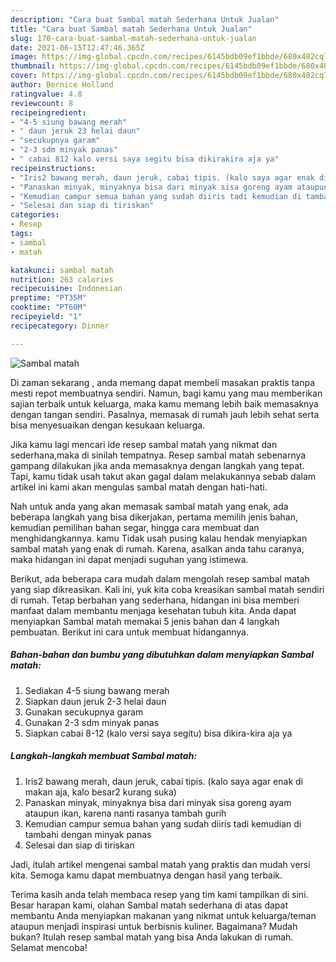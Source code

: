 ```yaml
---
description: "Cara buat Sambal matah Sederhana Untuk Jualan"
title: "Cara buat Sambal matah Sederhana Untuk Jualan"
slug: 170-cara-buat-sambal-matah-sederhana-untuk-jualan
date: 2021-06-15T12:47:46.365Z
image: https://img-global.cpcdn.com/recipes/6145bdb09ef1bbde/680x482cq70/sambal-matah-foto-resep-utama.jpg
thumbnail: https://img-global.cpcdn.com/recipes/6145bdb09ef1bbde/680x482cq70/sambal-matah-foto-resep-utama.jpg
cover: https://img-global.cpcdn.com/recipes/6145bdb09ef1bbde/680x482cq70/sambal-matah-foto-resep-utama.jpg
author: Bernice Holland
ratingvalue: 4.8
reviewcount: 8
recipeingredient:
- "4-5 siung bawang merah"
- " daun jeruk 23 helai daun"
- "secukupnya garam"
- "2-3 sdm minyak panas"
- " cabai 812 kalo versi saya segitu bisa dikirakira aja ya"
recipeinstructions:
- "Iris2 bawang merah, daun jeruk, cabai tipis. (kalo saya agar enak di makan aja, kalo besar2 kurang suka)"
- "Panaskan minyak, minyaknya bisa dari minyak sisa goreng ayam ataupun ikan, karena nanti rasanya tambah gurih"
- "Kemudian campur semua bahan yang sudah diiris tadi kemudian di tambahi dengan minyak panas"
- "Selesai dan siap di tiriskan"
categories:
- Resep
tags:
- sambal
- matah

katakunci: sambal matah 
nutrition: 263 calories
recipecuisine: Indonesian
preptime: "PT35M"
cooktime: "PT60M"
recipeyield: "1"
recipecategory: Dinner

---
```



![Sambal matah](https://img-global.cpcdn.com/recipes/6145bdb09ef1bbde/680x482cq70/sambal-matah-foto-resep-utama.jpg)

Di zaman  sekarang , anda memang dapat membeli masakan praktis tanpa mesti repot membuatnya sendiri. Namun, bagi kamu yang mau memberikan sajian terbaik untuk keluarga, maka kamu memang lebih baik memasaknya dengan tangan sendiri. Pasalnya, memasak di rumah jauh lebih sehat serta bisa menyesuaikan dengan kesukaan keluarga.

Jika kamu lagi mencari ide resep sambal matah yang nikmat dan sederhana,maka di sinilah tempatnya. Resep sambal matah  sebenarnya gampang dilakukan jika anda memasaknya dengan langkah yang tepat. Tapi, kamu tidak usah takut akan gagal dalam melakukannya 
sebab dalam artikel ini kami akan mengulas sambal matah dengan hati-hati.  



Nah untuk anda yang akan memasak sambal matah yang enak, ada beberapa langkah yang bisa dikerjakan, pertama memilih jenis bahan, kemudian pemilihan bahan segar, hingga cara membuat dan menghidangkannya. kamu Tidak usah pusing kalau hendak menyiapkan sambal matah yang enak di rumah. Karena, asalkan anda  tahu caranya, maka hidangan ini dapat menjadi suguhan yang istimewa.

Berikut, ada beberapa cara mudah dalam mengolah resep sambal matah yang siap dikreasikan. Kali ini, yuk kita coba kreasikan sambal matah sendiri di rumah. Tetap berbahan yang sederhana, hidangan ini bisa memberi manfaat dalam membantu menjaga kesehatan tubuh kita. Anda dapat menyiapkan Sambal matah memakai 5 jenis bahan dan 4 langkah pembuatan. Berikut ini cara untuk membuat hidangannya.

<!--inarticleads1-->

##### Bahan-bahan dan bumbu yang dibutuhkan dalam menyiapkan Sambal matah:

1. Sediakan 4-5 siung bawang merah
1. Siapkan  daun jeruk 2-3 helai daun
1. Gunakan secukupnya garam
1. Gunakan 2-3 sdm minyak panas
1. Siapkan  cabai 8-12 (kalo versi saya segitu) bisa dikira-kira aja ya




<!--inarticleads2-->

##### Langkah-langkah membuat Sambal matah:

1. Iris2 bawang merah, daun jeruk, cabai tipis. (kalo saya agar enak di makan aja, kalo besar2 kurang suka)
1. Panaskan minyak, minyaknya bisa dari minyak sisa goreng ayam ataupun ikan, karena nanti rasanya tambah gurih
1. Kemudian campur semua bahan yang sudah diiris tadi kemudian di tambahi dengan minyak panas
1. Selesai dan siap di tiriskan




Jadi, itulah artikel mengenai  sambal matah  yang praktis dan mudah versi kita. Semoga kamu dapat membuatnya dengan hasil yang terbaik. 

Terima kasih anda telah membaca resep yang tim kami tampilkan di sini. Besar harapan kami, olahan  Sambal matah sederhana di atas dapat membantu Anda menyiapkan makanan yang nikmat untuk keluarga/teman ataupun menjadi inspirasi untuk berbisnis kuliner. Bagaimana? Mudah bukan? Itulah resep sambal matah yang bisa Anda lakukan di rumah. Selamat mencoba!

